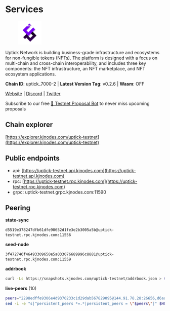 # Services

<figure><img src="https://raw.githubusercontent.com/kj89/cosmos-images/main/logos/uptick.png" alt=""><figcaption></figcaption></figure>

Uptick Network is building business-grade infrastructure and  ecosystems for non-fungible tokens (NFTs). The platform is  designed with a focus on multi-chain and cross-chain interoperability,  and includes three key components: the NFT infrastructure, an NFT  marketplace, and NFT ecosystem applications.

**Chain ID**: uptick_7000-2 | **Latest Version Tag**: v0.2.6 | **Wasm**: OFF

[Website](https://uptick.network) | [Discord](https://discord.gg/UzeHS7fu5H) | [Twitter](https://twitter.com/uptickproject)



Subscribe to our free [🤖 Testnet Proposal Bot](https://t.me/kjnodes_testnet_proposal_bot) to never miss upcoming proposals


## Chain explorer
[https://explorer.kjnodes.com/uptick-testnet](https://explorer.kjnodes.com/uptick-testnet)

## Public endpoints

* api: [https://uptick-testnet.api.kjnodes.com](https://uptick-testnet.api.kjnodes.com)
* rpc: [https://uptick-testnet.rpc.kjnodes.com](https://uptick-testnet.rpc.kjnodes.com)
* grpc: uptick-testnet.grpc.kjnodes.com:11590

## Peering

**state-sync**

```text
d5519e378247dfb61dfe90652d1fe3e2b3005a5b@uptick-testnet.rpc.kjnodes.com:11556
```

**seed-node**

```text
3f472746f46493309650e5a033076689996c8881@uptick-testnet.rpc.kjnodes.com:11559
```

**addrbook**
```bash
curl -Ls https://snapshots.kjnodes.com/uptick-testnet/addrbook.json > $HOME/.uptickd/config/addrbook.json
```

**live-peers** (10)
```bash
peers="2298edffe9306e4d9370233c1d29dab567829095@144.91.78.28:26656,d6aad702ecfed6c5e76e2f25dea6b921c3cd7857@154.12.242.252:31656,b483acbcae7ccd1244f588144245e9d1124c3de5@88.99.56.200:26666,86f50af23369997882ca3988eabeba998b4f07cc@65.109.92.79:10656,9b7b2fb9d1416f9feadf5a58b29de0bc150d974d@65.109.89.5:30656,d8777278648d8fc93800692a8b96a7f104df4f9a@194.163.135.127:26656,f296bfda3c0c3f46059c89d3ee02f3f11d95d00b@162.55.234.70:55056,a818920590d15226a206ec4c73b1c5c20c56a435@65.21.134.202:26666,6a775f6034f64827a6220de07b1ad344284bbf51@194.163.155.84:46656,d5519e378247dfb61dfe90652d1fe3e2b3005a5b@65.109.68.190:11556"
sed -i -e "s|^persistent_peers *=.*|persistent_peers = \"$peers\"|" $HOME/.uptickd/config/config.toml
```
